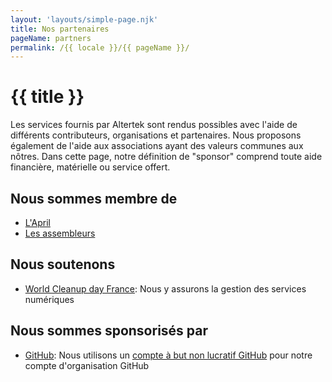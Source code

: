 ```yaml
---
layout: 'layouts/simple-page.njk'
title: Nos partenaires
pageName: partners
permalink: /{{ locale }}/{{ pageName }}/
---
```


# {{ title }}

Les services fournis par Altertek sont rendus possibles avec l'aide de différents contributeurs, organisations et partenaires.
Nous proposons également de l'aide aux associations ayant des valeurs communes aux nôtres.
Dans cette page, notre définition de "sponsor" comprend toute aide financière, matérielle ou service offert.

## Nous sommes membre de

- [L'April](https://www.april.org/)
- [Les assembleurs](https://les.assembleurs.co/)

## Nous soutenons

- [World Cleanup day France](https://www.worldcleanupday.fr): Nous y assurons la gestion des services numériques

## Nous sommes sponsorisés par

- [GitHub](https://github.com): Nous utilisons un [compte à but non lucratif GitHub](https://github.com/nonprofit) pour notre compte d'organisation GitHub
